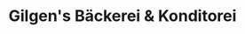 ---
title: "Gilgen's Bäckerei & Konditorei"
url: /bonn/gilgens-baeckerei-und-konditorei-mainzer-strasse/
shop: Bäckerei
---